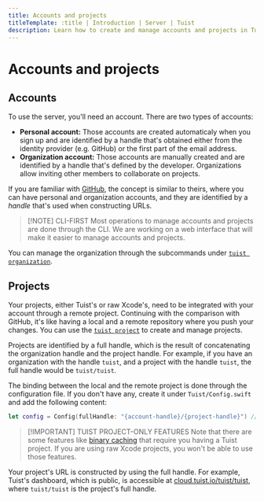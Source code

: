 ```yaml
---
title: Accounts and projects
titleTemplate: :title | Introduction | Server | Tuist
description: Learn how to create and manage accounts and projects in Tuist.
---
```


# Accounts and projects

## Accounts

To use the server, you'll need an account. There are two types of accounts:

- **Personal account:** Those accounts are created automaticaly when you sign up and are identified by a handle that's obtained either from the identity provider (e.g. GitHub) or the first part of the email address.
- **Organization account:** Those accounts are manually created and are identified by a handle that's defined by the developer. Organizations allow inviting other members to collaborate on projects.

If you are familiar with [GitHub](https://github.com), the concept is similar to theirs, where you can have personal and organization accounts, and they are identified by a *handle* that's used when constructing URLs.

> [!NOTE] CLI-FIRST
> Most operations to manage accounts and projects are done through the CLI. We are working on a web interface that will make it easier to manage accounts and projects.

You can manage the organization through the subcommands under [`tuist organization`](/ko/cli/organization).

## Projects

Your projects, either Tuist's or raw Xcode's, need to be integrated with your account through a remote project. Continuing with the comparison with GitHub, it's like having a local and a remote repository where you push your changes. You can use the [`tuist project`](/ko/cli/project) to create and manage projects.

Projects are identified by a full handle, which is the result of concatenating the organization handle and the project handle. For example, if you have an organization with the handle `tuist`, and a project with the handle `tuist`, the full handle would be `tuist/tuist`.

The binding between the local and the remote project is done through the configuration file. If you don't have any, create it under `Tuist/Config.swift` and add the following content:

```swift
let config = Config(fullHandle: "{account-handle}/{project-handle}") // e.g. tuist/tuist
```

> [!IMPORTANT] TUIST PROJECT-ONLY FEATURES
> Note that there are some features like [binary caching](/ko/guides/develop/build/cache) that require you having a Tuist project. If you are using raw Xcode projects, you won't be able to use those features.

Your project's URL is constructed by using the full handle. For example, Tuist's dashboard, which is public, is accessible at [cloud.tuist.io/tuist/tuist](https://cloud.tuist.io/tuist/tuist), where `tuist/tuist` is the project's full handle.

